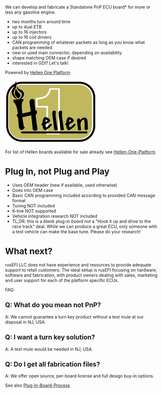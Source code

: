 We can develop and fabricate a Standalone PnP ECU board* for more or less any gasoline engine.


* two months turn around time
* up to dual ETB
* up to 16 injectors
* up to 16 coil drivers
* CAN programming of whatever packets as long as you know what packets are needed
* new or used main connector, depending on availability
* shape matching OEM case if desired
* interested in GDI? Let's talk!

Powered by [Hellen One Platform](Hellen-One-Platform)


![x](Hardware/Hellen/hellen-one-logo-300.jpg)

For list of Hellen boards available for sale already see [Hellen-One-Platform](Hellen-One-Platform)

# Plug In, not Plug and Play

* Uses OEM header (new if available, used otherwise)
* Goes into OEM case
* Basic CAN programming included according to provided CAN message format
* Tuning NOT included
* K-line NOT supported
* Vehicle integration research NOT included
* TL,DR: this is a _blank_ plug-in _board_ not a "Hook it up and drive to the race track" deal. While we can produce a great ECU, only someone with a test vehicle can make the base tune. Please do your research!

# What next?

rusEFI LLC does not have experience and resources to provide adequate support to retail customers. The ideal setup is rusEFI focusing on hardware, software and fabrication, with _product owners_ dealing with sales, marketing and user support for each of the platform specific ECUs.

FAQ:

## Q: What do you mean not PnP?

A: We cannot guarantee a turn key product without a test mule at our disposal in NJ, USA.

## Q: I want a turn key solution?

A: A test mule would be needed in NJ, USA.

## Q: Do I get all fabrication files?

A: We offer open source, per-board license and full design buy-in options.


See also [Plug-In-Board-Process](Plug-In-Board-Process)
